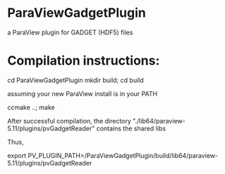 # ParaViewGadgetPlugin
a ParaView plugin for GADGET (HDF5) files

# Compilation instructions:
 
cd ParaViewGadgetPlugin
mkdir build; cd build

assuming your new ParaView install is in your PATH

ccmake ..; make

After successful compilation, the directory "./lib64/paraview-5.11/plugins/pvGadgetReader" contains the shared libs

Thus,

export PV_PLUGIN_PATH=<your-path-to>/ParaViewGadgetPlugin/build/lib64/paraview-5.11/plugins/pvGadgetReader

